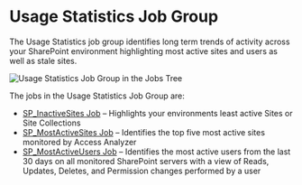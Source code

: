 # Usage Statistics Job Group

The Usage Statistics job group identifies long term trends of activity across your SharePoint
environment highlighting most active sites and users as well as stale sites.

![Usage Statistics Job Group in the Jobs Tree](/img/product_docs/accessanalyzer/12.0/solutions/sharepoint/activity/usagestatistics/usagestatisticsjobstree.webp)

The jobs in the Usage Statistics Job Group are:

- [SP_InactiveSites Job](/docs/accessanalyzer/12.0/solutions/sharepoint/activity/usagestatistics/sp_inactivesites.md) – Highlights your environments least active Sites or
  Site Collections
- [SP_MostActiveSites Job](/docs/accessanalyzer/12.0/solutions/sharepoint/activity/usagestatistics/sp_mostactivesites.md) – Identifies the top five most active sites
  monitored by Access Analyzer
- [SP_MostActiveUsers Job](/docs/accessanalyzer/12.0/solutions/sharepoint/activity/usagestatistics/sp_mostactiveusers.md) – Identifies the most active users from the last
  30 days on all monitored SharePoint servers with a view of Reads, Updates, Deletes, and Permission
  changes performed by a user
